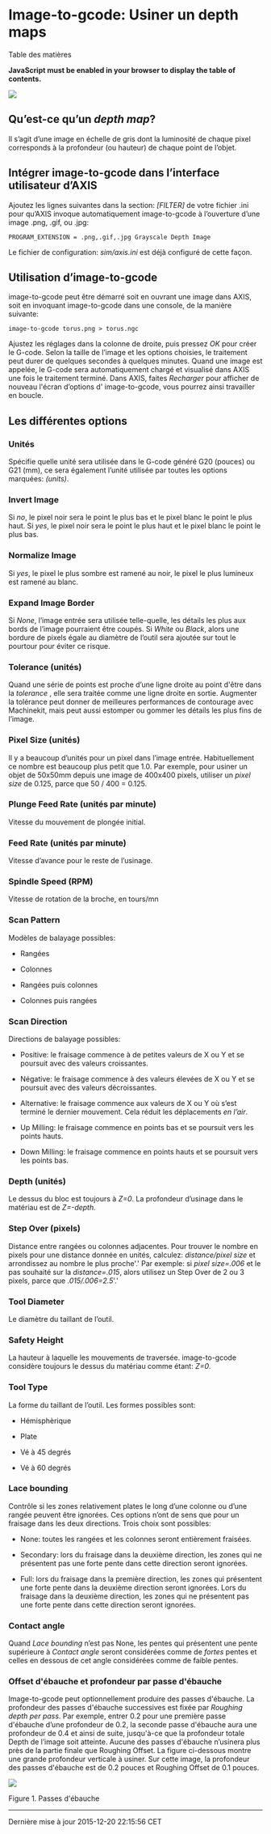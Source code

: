 Image-to-gcode: Usiner un depth maps
====================================

Table des matières

**JavaScript must be enabled in your browser to display the table of contents.**

![](images/image-to-gcode.png)

Qu’est-ce qu’un *depth map*?
----------------------------

Il s’agit d’une image en échelle de gris dont la luminosité de chaque pixel corresponds à la profondeur (ou hauteur) de chaque point de l’objet.

Intégrer image-to-gcode dans l’interface utilisateur d’AXIS
-----------------------------------------------------------

Ajoutez les lignes suivantes dans la section: *\[FILTER\]* de votre fichier .ini pour qu’AXIS invoque automatiquement image-to-gcode à l’ouverture d’une image .png, .gif, ou .jpg:

    PROGRAM_EXTENSION = .png,.gif,.jpg Grayscale Depth Image

Le fichier de configuration: *sim/axis.ini* est déjà configuré de cette façon.

Utilisation d’image-to-gcode
----------------------------

image-to-gcode peut être démarré soit en ouvrant une image dans AXIS, soit en invoquant image-to-gcode dans une console, de la manière suivante:

    image-to-gcode torus.png > torus.ngc

Ajustez les réglages dans la colonne de droite, puis pressez *OK* pour créer le G-code. Selon la taille de l’image et les options choisies, le traitement peut durer de quelques secondes à quelques minutes. Quand une image est appelée, le G-code sera automatiquement chargé et visualisé dans AXIS une fois le traitement terminé. Dans AXIS, faites *Recharger* pour afficher de nouveau l'écran d’options d' image-to-gcode, vous pourrez ainsi travailler en boucle.

Les différentes options
-----------------------

### Unités

Spécifie quelle unité sera utilisée dans le G-code généré G20 (pouces) ou G21 (mm), ce sera également l’unité utilisée par toutes les options marquées: *(units)*.

### Invert Image

Si *no*, le pixel noir sera le point le plus bas et le pixel blanc le point le plus haut. Si *yes*, le pixel noir sera le point le plus haut et le pixel blanc le point le plus bas.

### Normalize Image

Si *yes*, le pixel le plus sombre est ramené au noir, le pixel le plus lumineux est ramené au blanc.

### Expand Image Border

Si *None*, l’image entrée sera utilisée telle-quelle, les détails les plus aux bords de l’image pourraient être coupés. Si *White* ou *Black*, alors une bordure de pixels égale au diamètre de l’outil sera ajoutée sur tout le pourtour pour éviter ce risque.

### Tolerance (unités)

Quand une série de points est proche d’une ligne droite au point d'être dans la *tolerance* , elle sera traitée comme une ligne droite en sortie. Augmenter la tolérance peut donner de meilleures performances de contourage avec Machinekit, mais peut aussi estomper ou gommer les détails les plus fins de l’image.

### Pixel Size (unités)

Il y a beaucoup d’unités pour un pixel dans l’image entrée. Habituellement ce nombre est beaucoup plus petit que 1.0. Par exemple, pour usiner un objet de 50x50mm depuis une image de 400x400 pixels, utiliser un *pixel size* de 0.125, parce que 50 / 400 = 0.125.

### Plunge Feed Rate (unités par minute)

Vitesse du mouvement de plongée initial.

### Feed Rate (unités par minute)

Vitesse d’avance pour le reste de l’usinage.

### Spindle Speed (RPM)

Vitesse de rotation de la broche, en tours/mn

### Scan Pattern

Modèles de balayage possibles:

-   Rangées

-   Colonnes

-   Rangées puis colonnes

-   Colonnes puis rangées

### Scan Direction

Directions de balayage possibles:

-   Positive: le fraisage commence à de petites valeurs de X ou Y et se poursuit avec des valeurs croissantes.

-   Négative: le fraisage commence à des valeurs élevées de X ou Y et se poursuit avec des valeurs décroissantes.

-   Alternative: le fraisage commence aux valeurs de X ou Y où s’est terminé le dernier mouvement. Cela réduit les déplacements *en l’air*.

-   Up Milling: le fraisage commence en points bas et se poursuit vers les points hauts.

-   Down Milling: le fraisage commence en points hauts et se poursuit vers les points bas.

### Depth (unités)

Le dessus du bloc est toujours à *Z=0*. La profondeur d’usinage dans le matériau est de *Z=-depth.*

### Step Over (pixels)

Distance entre rangées ou colonnes adjacentes. Pour trouver le nombre en pixels pour une distance donnée en unités, calculez: *distance/pixel size* et arrondissez au nombre le plus proche'.' Par exemple: si *pixel size=.006* et le pas souhaité sur la *distance=.015*, alors utilisez un Step Over de 2 ou 3 pixels, parce que *.015/.006=2.5*'.'

### Tool Diameter

Le diamètre du taillant de l’outil.

### Safety Height

La hauteur à laquelle les mouvements de traversée. image-to-gcode considère toujours le dessus du matériau comme étant: *Z=0*.

### Tool Type

La forme du taillant de l’outil. Les formes possibles sont:

-   Hémisphèrique

-   Plate

-   Vé à 45 degrés

-   Vé à 60 degrés

### Lace bounding

Contrôle si les zones relativement plates le long d’une colonne ou d’une rangée peuvent être ignorées. Ces options n’ont de sens que pour un fraisage dans les deux directions. Trois choix sont possibles:

-   None: toutes les rangées et les colonnes seront entièrement fraisées.

-   Secondary: lors du fraisage dans la deuxième direction, les zones qui ne présentent pas une forte pente dans cette direction seront ignorées.

-   Full: lors du fraisage dans la première direction, les zones qui présentent une forte pente dans la deuxième direction seront ignorées. Lors du fraisage dans la deuxième direction, les zones qui ne présentent pas une forte pente dans cette direction seront ignorées.

### Contact angle

Quand *Lace bounding* n’est pas None, les pentes qui présentent une pente supérieure à *Contact angle* seront considérées comme de *fortes* pentes et celles en dessous de cet angle considérées comme de faible pentes.

### Offset d'ébauche et profondeur par passe d'ébauche

Image-to-gcode peut optionnellement produire des passes d'ébauche. La profondeur des passes d'ébauche successives est fixée par *Roughing depth per pass*. Par exemple, entrer 0.2 pour une première passe d'ébauche d’une profondeur de 0.2, la seconde passe d'ébauche aura une profondeur de 0.4 et ainsi de suite, jusqu'à-ce que la profondeur totale Depth de l’image soit atteinte. Aucune des passes d'ébauche n’usinera plus près de la partie finale que Roughing Offset. La figure ci-dessous montre une grande profondeur verticale à usiner. Sur cette image, la profondeur des passes d'ébauche est de 0.2 pouces et Roughing Offset de 0.1 pouces.

![](images/i2g-roughing.png)

Figure 1. Passes d'ébauche<span id="cap:Passes-Ebauche"></span>

------------------------------------------------------------------------

Dernière mise à jour 2015-12-20 22:15:56 CET


